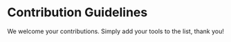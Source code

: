 # Contribution Guidelines
We welcome your contributions. Simply add your tools to the list, thank you! 
